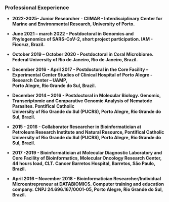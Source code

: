 ### Professional Exeperience

 - **2022-2025- Junior Researcher - CIIMAR - Interdisciplinary Center for Marine and Environmental Research, University of Porto.**
 
 - **June 2021 – march 2022 - Postdoctoral in Genomics and Phylogenomics of SARS-CoV-2, short project participation. IAM - Fiocruz, Brazil.**

 - **October 2019 – October 2020 - Postdoctoral in Coral Microbiome. Federal University of Rio de Janeiro, Rio de Janeiro, Brazil.**

 - **December 2016 - April 2017 - Postdoctoral in the Core Facility – Experimental Center Studies of Clinical Hospital of Porto Alegre  - Research Center – UAMP,   
    Porto Alegre, Rio Grande do Sul, Brazil.**

 - **December 2014 – 2016 - Postdoctoral in Molecular Biology. Genomic, Transcriptomic and Comparative Genomic Analysis of Nematode Parasites. Pontifical Catholic     
     University of Rio Grande do Sul (PUCRS), Porto Alegre, Rio Grande do Sul, Brazil.**

 - **2015 - 2016 - Collaborator Researcher in Bioinformatician at Petroleum Research Institute and Natural Resource, Pontifical Catholic University of Rio Grande do 
     Sul (PUCRS), Porto Alegre, Rio Grande do Sul, Brazil.**

 - **2017 -2019 - Bioinformatician at Molecular Diagnostic Laboratory and Core Facility of Bioinformatics, Molecular Oncology Research Center, 44 hours load, CLT. 
     Cancer Barretos Hospital, Barretos, São Paulo, Brazil.**

 - **April 2016 – November 2018 - Bioinformatician Researcher/Individual Microentrepreneur at DATABIOMICS. Computer training and education company. CNPJ 
     24.696.167/0001-05, Porto Alegre, Rio Grande do Sul, Brazil.**
